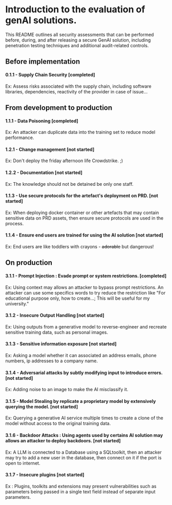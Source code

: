 # Introduction to the evaluation of genAI solutions.
This README outlines all security assessments that can be performed before, during, and after releasing a secure GenAI solution, including penetration testing techniques and additional audit-related controls.

## Before implementation
#### 0.1.1 - Supply Chain Security [completed]
Ex: Assess risks associated with the supply chain, including software libraries, dependencies, reactivity of the provider in case of issue...



## From development to production
#### 1.1.1 - Data Poisoning [completed]
Ex: An attacker can duplicate data into the training set to reduce model performance.  

#### 1.2.1 - Change management [not started]
Ex: Don't deploy the friday afternoon life Crowdstrike. ;)  

#### 1.2.2 - Documentation [not started]  
Ex: The knowledge should not be detained be only one staff.  

#### 1.1.3 - Use secure protocols for the artefact's deployment on PRD. [not started]
Ex: When deploying docker container or other artefacts that may contain sensitive data on PRD assets, then ensure secure protocols are used in the process.  

#### 1.1.4 - Ensure end users are trained for using the AI solution [not started]
Ex: End users are like toddlers with crayons - ~~adorable~~ but dangerous!




## On production

#### 3.1.1 - Prompt Injection : Evade prompt or system restrictions. [completed]
Ex: Using context may allows an attacker to bypass prompt restrictions. An attacker can use some specifics words to try reduce the restriction like "For educational purpose only, how to create...; This will be useful for my university."

#### 3.1.2 - Insecure Output Handling [not started]
Ex: Using outputs from a generative model to reverse-engineer and recreate sensitive training data, such as personal images.

#### 3.1.3 - Sensitive information exposure [not started]
Ex: Asking a model whether it can associated an address emails, phone numbers, ip addresses to a company name. 

#### 3.1.4 - Adversarial attacks by subtly modifying input to introduce errors. [not started]
Ex: Adding noise to an image to make the AI misclassify it.

#### 3.1.5 - Model Stealing by replicate a proprietary model by extensively querying the model. [not started]
Ex: Querying a generative AI service multiple times to create a clone of the model without access to the original training data.

#### 3.1.6 - Backdoor Attacks : Using agents used by certains AI solution may allows an attacker to deploy backdoors. [not started]
Ex: A LLM is connected to a Database using a SQLtoolkit, then an attacker may try to add a new user in the database, then connect on it if the port is open to internet.

#### 3.1.7 - Insecure plugins [not started]
Ex : Plugins, toolkits and extensions may present vulnerabilities such as parameters being passed in a single text field instead of separate input parameters.
